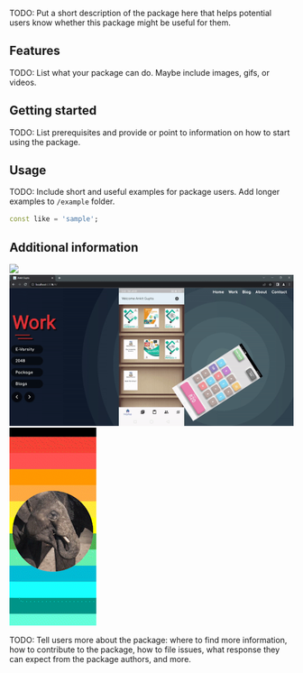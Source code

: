 <!--
This README describes the package. If you publish this package to pub.dev,
this README's contents appear on the landing page for your package.

For information about how to write a good package README, see the guide for
[writing package pages](https://dart.dev/guides/libraries/writing-package-pages).

For general information about developing packages, see the Dart guide for
[creating packages](https://dart.dev/guides/libraries/create-library-packages)
and the Flutter guide for
[developing packages and plugins](https://flutter.dev/developing-packages).
-->

TODO: Put a short description of the package here that helps potential users
know whether this package might be useful for them.

## Features

TODO: List what your package can do. Maybe include images, gifs, or videos.

## Getting started

TODO: List prerequisites and provide or point to information on how to
start using the package.

## Usage

TODO: Include short and useful examples for package users. Add longer examples
to `/example` folder.

```dart
const like = 'sample';
```

## Additional information



<img src='https://raw.githubusercontent.com/devAnkitGupta/rolling_images/master/assets/images/rollingImageRect.gif'>

<img src='https://raw.githubusercontent.com/devAnkitGupta/rolling_images/master/assets/images/rollingImageWeb.gif'>

<img src='https://raw.githubusercontent.com/devAnkitGupta/rolling_images/master/assets/images/rollingImageCircle.gif'>


TODO: Tell users more about the package: where to find more information, how to
contribute to the package, how to file issues, what response they can expect
from the package authors, and more.
